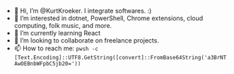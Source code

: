 - 👋 Hi, I’m @KurtKroeker. I integrate softwares. :)
- 👀 I’m interested in dotnet, PowerShell, Chrome extensions, cloud computing, folk music, and more.
- 🌱 I’m currently learning React
- 💞️ I’m looking to collaborate on freelance projects.
- 📫 How to reach me: `pwsh -c [Text.Encoding]::UTF8.GetString([convert]::FromBase64String('a3BrNTAwOEBnbWFpbC5jb20='))`

<!---
KurtKroeker/KurtKroeker is a ✨ special ✨ repository because its `README.md` (this file) appears on your GitHub profile.
You can click the Preview link to take a look at your changes.
--->
